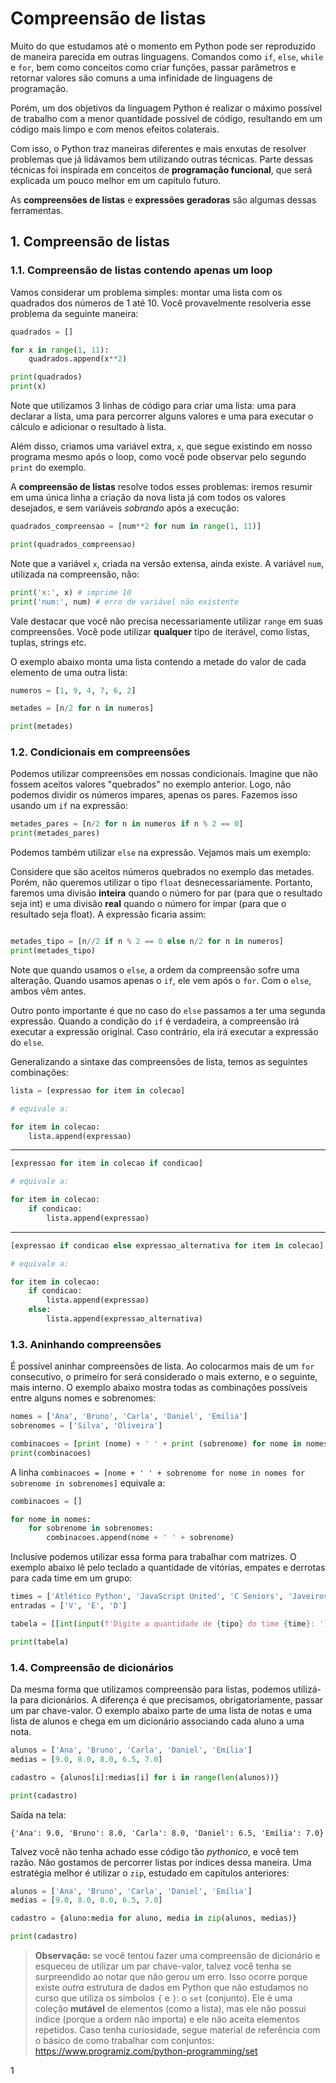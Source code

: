 # Compreensão de listas 

Muito do que estudamos até o momento em Python pode ser reproduzido de maneira parecida em outras linguagens. Comandos como `if`, `else`, `while` e `for`, bem como conceitos como criar funções, passar parâmetros e retornar valores são comuns a uma infinidade de linguagens de programação.

Porém, um dos objetivos da linguagem Python é realizar o máximo possível de trabalho com a menor quantidade possível de código, resultando em um código mais limpo e com menos efeitos colaterais. 

Com isso, o Python traz maneiras diferentes e mais enxutas de resolver problemas que já lidávamos bem utilizando outras técnicas. Parte dessas técnicas foi inspirada em conceitos de **programação funcional**, que será explicada um pouco melhor em um capítulo futuro.

As **compreensões de listas** e **expressões geradoras** são algumas dessas ferramentas.

## 1. Compreensão de listas

### 1.1. Compreensão de listas contendo apenas um loop

Vamos considerar um problema simples: montar uma lista com os quadrados dos números de 1 até 10. Você provavelmente resolveria esse problema da seguinte maneira:

```py
quadrados = []

for x in range(1, 11):
    quadrados.append(x**2)

print(quadrados)
print(x)
```

Note que utilizamos 3 linhas de código para criar uma lista: uma para declarar a lista, uma para percorrer alguns valores e uma para executar o cálculo e adicionar o resultado à lista.

Além disso, criamos uma variável extra, `x`, que segue existindo em nosso programa mesmo após o loop, como você pode observar pelo segundo `print` do exemplo.

A **compreensão de listas** resolve todos esses problemas: iremos resumir em uma única linha a criação da nova lista já com todos os valores desejados, e sem variáveis *sobrando* após a execução:

```py
quadrados_compreensao = [num**2 for num in range(1, 11)]

print(quadrados_compreensao)
```

Note que a variável `x`, criada na versão extensa, ainda existe. A variável `num`, utilizada na compreensão, não:

```py
print('x:', x) # imprime 10
print('num:', num) # erro de variável não existente
```

Vale destacar que você não precisa necessariamente utilizar `range` em suas compreensões. Você pode utilizar **qualquer** tipo de iterável, como listas, tuplas, strings etc.

O exemplo abaixo monta uma lista contendo a metade do valor de cada elemento de uma outra lista:

```py
numeros = [1, 9, 4, 7, 6, 2]

metades = [n/2 for n in numeros]

print(metades)
```

### 1.2. Condicionais em compreensões

Podemos utilizar compreensões em nossas condicionais. 
Imagine que não fossem aceitos valores "quebrados" no exemplo anterior. Logo, não podemos dividir os números ímpares, apenas os pares. Fazemos isso usando um `if` na expressão:

```py
metades_pares = [n/2 for n in numeros if n % 2 == 0]
print(metades_pares)
```

Podemos também utilizar `else` na expressão. Vejamos mais um exemplo: 

Considere que são aceitos números quebrados no exemplo das metades. Porém, não queremos utilizar o tipo `float` desnecessariamente. Portanto, faremos uma divisão **inteira** quando o número for par (para que o resultado seja int) e uma divisão **real** quando o número for ímpar (para que o resultado seja float). A expressão ficaria assim:

```py

metades_tipo = [n//2 if n % 2 == 0 else n/2 for n in numeros]
print(metades_tipo)
```

Note que quando usamos o `else`, a ordem da compreensão sofre uma alteração. Quando usamos apenas o `if`, ele vem após o `for`. Com o `else`, ambos vêm antes.

Outro ponto importante é que no caso do `else` passamos a ter uma segunda expressão. Quando a condição do `if` é verdadeira, a compreensão irá executar a expressão original. Caso contrário, ela irá executar a expressão do `else`.

Generalizando a sintaxe das compreensões de lista, temos as seguintes combinações:

```py
lista = [expressao for item in colecao]

# equivale a:

for item in colecao:
    lista.append(expressao)
```
---

```py
[expressao for item in colecao if condicao]

# equivale a:

for item in colecao:
    if condicao:
        lista.append(expressao)
```

---

```py
[expressao if condicao else expressao_alternativa for item in colecao] 

# equivale a:

for item in colecao:
    if condicao:
        lista.append(expressao)
    else:
        lista.append(expressao_alternativa)
```

### 1.3. Aninhando compreensões

É possível aninhar compreensões de lista. Ao colocarmos mais de um `for` consecutivo, o primeiro for será considerado o mais externo, e o seguinte, mais interno. O exemplo abaixo mostra todas as combinações possíveis entre alguns nomes e sobrenomes:

```py
nomes = ['Ana', 'Bruno', 'Carla', 'Daniel', 'Emília']
sobrenomes = ['Silva', 'Oliveira']

combinacoes = [print (nome) + ' ' + print (sobrenome) for nome in nomes for sobrenome in sobrenomes]
print(combinacoes)
```

A linha ```combinacoes = [nome + ' ' + sobrenome for nome in nomes for sobrenome in sobrenomes]``` equivale a:

```py
combinacoes = []

for nome in nomes:
    for sobrenome in sobrenomes:
        combinacoes.append(nome + ' ' + sobrenome)
```

Inclusive podemos utilizar essa forma para trabalhar com matrizes. O exemplo abaixo lê pelo teclado a quantidade de vitórias, empates e derrotas para cada time em um grupo:

```py
times = ['Atlético Python', 'JavaScript United', 'C Seniors', 'Javeiros do Norte']
entradas = ['V', 'E', 'D']

tabela = [[int(input(f'Digite a quantidade de {tipo} do time {time}: ')) for tipo in entradas] for time in times]

print(tabela)
```

### 1.4. Compreensão de dicionários

Da mesma forma que utilizamos compreensão para listas, podemos utilizá-la para dicionários. A diferença é que precisamos, obrigatoriamente, passar um par chave-valor. O exemplo abaixo parte de uma lista de notas e uma lista de alunos e chega em um dicionário associando cada aluno a uma nota.

```py
alunos = ['Ana', 'Bruno', 'Carla', 'Daniel', 'Emília']
medias = [9.0, 8.0, 8.0, 6.5, 7.0]

cadastro = {alunos[i]:medias[i] for i in range(len(alunos))}

print(cadastro)
```

Saída na tela:

```
{'Ana': 9.0, 'Bruno': 8.0, 'Carla': 8.0, 'Daniel': 6.5, 'Emília': 7.0}
```

Talvez você não tenha achado esse código tão *pythonico*, e você tem razão. Não gostamos de percorrer listas por índices dessa maneira. Uma estratégia melhor é utilizar o `zip`, estudado em capítulos anteriores:

```py
alunos = ['Ana', 'Bruno', 'Carla', 'Daniel', 'Emília']
medias = [9.0, 8.0, 8.0, 6.5, 7.0]

cadastro = {aluno:media for aluno, media in zip(alunos, medias)}

print(cadastro)
```

> 
> **Observação:** se você tentou fazer uma compreensão de dicionário e esqueceu de utilizar um par chave-valor, talvez você tenha se surpreendido ao notar que não gerou um erro. Isso ocorre porque existe *outra* estrutura de dados em Python que não estudamos no curso que utiliza os símbolos `{` e `}`: o `set` (conjunto). Ele é uma coleção **mutável** de elementos (como a lista), mas ele não possui índice (porque a ordem não importa) e ele não aceita elementos repetidos. Caso tenha curiosidade, segue material de referência com o básico de como trabalhar com conjuntos: https://www.programiz.com/python-programming/set
> 





1


